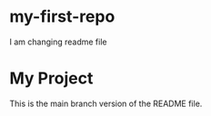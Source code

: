 # my-first-repo
I am changing readme file
# My Project
This is the main branch version of the README file.